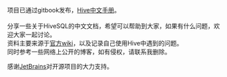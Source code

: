 项目已通过gitbook发布，[Hive中文手册](https://bryceqin.gitbook.io/hivesql-reference-zh/)。<br>
<br>
分享一些关于HiveSQL的中文文档，希望可以帮助到大家，如果有什么问题，欢迎大家一起讨论。<br>
资料主要来源于[官方wiki](https://cwiki.apache.org/confluence/display/Hive/)，以及记录自己使用Hive中遇到的问题。<br>
同时参考一些网络上公开的博客，如有侵权，请联系我删除。<br>

感谢[JetBrains](https://jb.gg/OpenSourceSupport)对开源项目的大力支持。